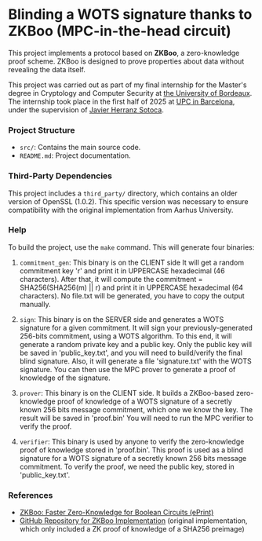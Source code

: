 # Blinding a WOTS signature thanks to ZKBoo (MPC-in-the-head circuit)

This project implements a protocol based on **ZKBoo**, a zero-knowledge proof scheme. ZKBoo is designed to prove properties about data without revealing the data itself.

This project was carried out as part of my final internship for the Master's degree in Cryptology and Computer Security at [the University of Bordeaux](https://mastercsi.labri.fr/). The internship took place in the first half of 2025 at [UPC in Barcelona](https://www.upc.edu/ca), under the supervision of [Javier Herranz Sotoca](https://web.mat.upc.edu/javier.herranz/).

### Project Structure

- `src/`: Contains the main source code.
- `README.md`: Project documentation.

### Third-Party Dependencies

This project includes a `third_party/` directory, which contains an older version of OpenSSL (1.0.2). This specific version was necessary to ensure compatibility with the original implementation from Aarhus University. 

### Help

To build the project, use the `make` command. This will generate four binaries:

1. `commitment_gen`: This binary is on the CLIENT side
                     It will get a random commitment key 'r' and print it in UPPERCASE hexadecimal (46
                     characters). After that, it will compute the commitment = SHA256(SHA256(m) || r) and print it in
                     UPPERCASE hexadecimal (64 characters).
                     No file.txt will be generated, you have to copy the output manually.

2. `sign`:  This binary is on the SERVER side and generates a WOTS signature for a given commitment.
            It will sign your previously-generated 256-bits commitment, using a WOTS algorithm.
            To this end, it will generate a random private key and a public key.
            Only the public key will be saved in 'public_key.txt', and you will need to build/verify the final blind 
            signature.
            Also, it will generate a file 'signature.txt' with the WOTS signature.
            You can then use the MPC prover to generate a proof of knowledge of the signature.

3. `prover`:  This binary is on the CLIENT side.
              It builds a ZKBoo-based zero-knowledge proof of knowledge of a WOTS signature of a secretly known
              256 bits message commitment, which one we know the key.
              The result will be saved in 'proof.bin'
              You will need to run the MPC verifier to verify the proof.

4. `verifier`: This binary is used by anyone to verify the zero-knowledge proof of knowledge stored in 'proof.bin'.
               This proof is used as a blind signature for a WOTS signature of a secretly known 256 bits message
               commitment. To verify the proof, we need the public key, stored in 'public_key.txt'.

### References

- [ZKBoo: Faster Zero-Knowledge for Boolean Circuits (ePrint)](https://eprint.iacr.org/2016/163)
- [GitHub Repository for ZKBoo Implementation](https://github.com/Sobuno/ZKBoo) (original implementation, which only included a ZK proof of knowledge of a SHA256 preimage)